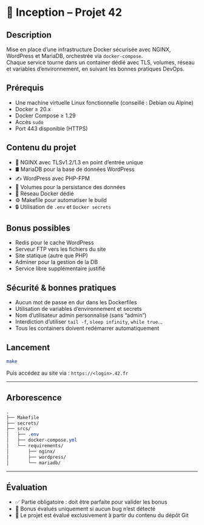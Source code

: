 # 🐳 Inception – Projet 42

## Description
Mise en place d’une infrastructure Docker sécurisée avec NGINX, WordPress et MariaDB, orchestrée via `docker-compose`.  
Chaque service tourne dans un container dédié avec TLS, volumes, réseau et variables d’environnement, en suivant les bonnes pratiques DevOps.

## Prérequis

- Une machine virtuelle Linux fonctionnelle (conseillé : Debian ou Alpine)
- Docker ≥ 20.x
- Docker Compose ≥ 1.29
- Accès `sudo`
- Port 443 disponible (HTTPS)

## Contenu du projet

- 🔐 NGINX avec TLSv1.2/1.3 en point d’entrée unique
- 🛢️ MariaDB pour la base de données WordPress
- ✍️ WordPress avec PHP-FPM
- 📁 Volumes pour la persistance des données
- 🧩 Réseau Docker dédié
- ⚙️ Makefile pour automatiser le build
- 🔒 Utilisation de `.env` et `Docker secrets`

## Bonus possibles

- Redis pour le cache WordPress
- Serveur FTP vers les fichiers du site
- Site statique (autre que PHP)
- Adminer pour la gestion de la DB
- Service libre supplémentaire justifié

## Sécurité & bonnes pratiques

- Aucun mot de passe en dur dans les Dockerfiles
- Utilisation de variables d’environnement et secrets
- Nom d’utilisateur admin personnalisé (sans “admin”)
- Interdiction d’utiliser `tail -f`, `sleep infinity`, `while true`...
- Tous les containers doivent redémarrer automatiquement

## Lancement

```bash
make
```
Puis accédez au site via : `https://<login>.42.fr`

---

## Arborescence

```css
.
├── Makefile
├── secrets/
├── srcs/
│   ├── .env
│   ├── docker-compose.yml
│   └── requirements/
│       ├── nginx/
│       ├── wordpress/
│       └── mariadb/
```

---

## Évaluation

- ✅ Partie obligatoire : doit être parfaite pour valider les bonus
- 🧠 Bonus évalués uniquement si aucun bug n’est détecté
- 📁 Le projet est évalué exclusivement à partir du contenu du dépôt Git